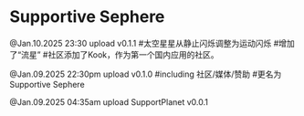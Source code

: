 # Supportive Sephere

@Jan.10.2025 23:30 upload v0.1.1
#太空星星从静止闪烁调整为运动闪烁
#增加了“流星”
#社区添加了Kook，作为第一个国内应用的社区。

@Jan.09.2025 22:30pm upload v0.1.0 
#including 社区/媒体/赞助
#更名为Supportive Sephere

@Jan.09.2025 04:35am upload SupportPlanet v0.0.1
